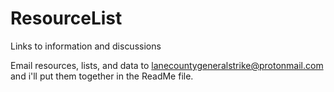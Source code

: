 # ResourceList
Links to information and discussions


Email resources, lists, and data to lanecountygeneralstrike@protonmail.com and i'll put them together in the ReadMe file.
